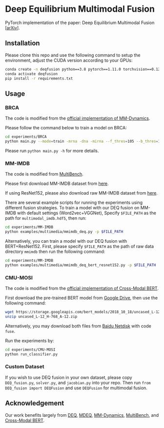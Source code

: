# Deep Equilibrium Multimodal Fusion
PyTorch implementation of the paper: Deep Equilibrium Multimodal Fusion [[arXiv](https://arxiv.org/pdf/2306.16645.pdf)].

## Installation

Please clone this repo and use the following command to setup the environment, adjust the CUDA version according to your GPUs:

```bash
conda create -n deqfusion python==3.8 pytorch==1.11.0 torchvision==0.12.0 torchaudio==0.11.0 cudatoolkit=10.2 -c pytorch
conda activate deqfusion
pip install -r requirements.txt
```

## Usage

### BRCA

The code is modified from the [official implementation of MM-Dynamics](https://github.com/TencentAILabHealthcare/mmdynamics).

Please follow the command below to train a model on BRCA:

```bash
cd experiments/BRCA
python main.py --mode=train -mrna -dna -mirna --f_thres=105 --b_thres=106
```

Please run `python main.py -h` for more details.

### MM-IMDB

The code is modified from [MultiBench](https://github.com/pliang279/MultiBench).

Please first download MM-IMDB dataset from [here](https://archive.org/download/mmimdb/multimodal_imdb.hdf5).

If using ResNet152, please also download raw MM-IMDB dataset from [here](https://www.kaggle.com/datasets/johnarevalo/raw-mmimdb).

There are several example scripts for running the experiments using different fusion strategies. To train a model with our DEQ fusion on MM-IMDB with default settings (Word2vec+VGGNet), Specify `$FILE_PATH` as the path for `multimodal_imdb.hdf5`, then run:

```bash
cd experiments/MM-IMDB
python examples/multimedia/mmimdb_deq.py -p $FILE_PATH
```

Alternatively, you can train a model with our DEQ fusion with BERT+ResNet152. First, please specify `$FILE_PATH` as the path of raw data directory `mmimdb` then run the following command:

```bash
cd experiments/MM-IMDB
python examples/multimedia/mmimdb_deq_bert_resnet152.py -p $FILE_PATH
```

### CMU-MOSI

The code is modified from the [official implementation of Cross-Modal BERT](https://github.com/thuiar/Cross-Modal-BERT).

First download the pre-trained BERT model from [Google Drive](https://drive.google.com/file/d/1dKSzsgXORN7WVaJJYvNzqFPCQbn-aJcb/view?usp=sharing), then use the following command:

```bash
wget https://storage.googleapis.com/bert_models/2018_10_18/uncased_L-12_H-768_A-12.zip
unzip uncased_L-12_H-768_A-12.zip
```

Alternatively, you may download both files from [Baidu Netdisk](https://pan.baidu.com/s/1G3VaV0kqwYkOEFNst2rfVw) with code `fuse`.

Run the experiments by:

```bash
cd experiments/CMU-MOSI
python run_classifier.py
```

### Custom Dataset

If you wish to use DEQ fusion in your own dataset, please copy `DEQ_fusion.py`, `solver.py`, and `jacobian.py` into your repo. Then run `from DEQ_fusion import DEQFusion` and use `DEQFusion` for multimodal fusion.

## Acknowledgement

Our work benefits largely from [DEQ](https://github.com/locuslab/deq), [MDEQ](https://github.com/locuslab/mdeq), [MM-Dynamics](https://github.com/TencentAILabHealthcare/mmdynamics), [MultiBench](https://github.com/pliang279/MultiBench), and [Cross-Modal BERT](https://github.com/thuiar/Cross-Modal-BERT).
